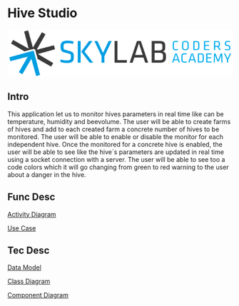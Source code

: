 # Hive Studio

![](./images/logoSkylab.png)
## Intro

This application let us to monitor hives parameters in real time like can be temperature, humidity and beevolume. 
The user will be able to create farms of hives and add to each created farm a concrete number of hives to be monitored.
The user will be able to enable or disable the monitor for each independent hive.
Once the monitored for a concrete hive is enabled, the user will be able to see like the hive´s parameters are updated in real time using a socket connection with a server.
The user will be able to see too a code colors which it will go changing from green to red warning to the user about a danger in the hive.


## Func Desc

[Activity Diagram](./images/ActivityDiagram.png)

[Use Case](./image/CaseUses.png)

## Tec Desc

[Data Model](./image/DataModel.png)

[Class Diagram](./image/DiagramaClases.png)

[Component Diagram](./image/ComponentDiagram.png)